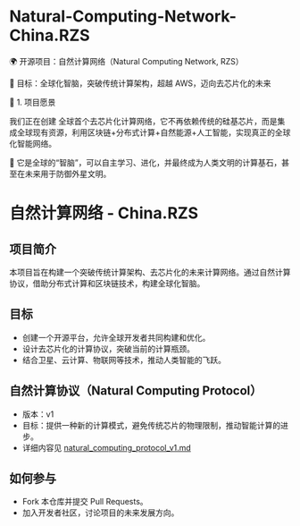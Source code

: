 # Natural-Computing-Network-China.RZS

🌍 开源项目：自然计算网络（Natural Computing Network, RZS）

🚀 目标：全球化智脑，突破传统计算架构，超越 AWS，迈向去芯片化的未来

🌟 1. 项目愿景

我们正在创建 全球首个去芯片化计算网络，它不再依赖传统的硅基芯片，而是集成全球现有资源，利用区块链+分布式计算+自然能源+人工智能，实现真正的全球化智能网络。


🧠 它是全球的“智脑”，可以自主学习、进化，并最终成为人类文明的计算基石，甚至在未来用于防御外星文明。


# 自然计算网络 - China.RZS

## 项目简介

本项目旨在构建一个突破传统计算架构、去芯片化的未来计算网络。通过自然计算协议，借助分布式计算和区块链技术，构建全球化智脑。

## 目标

- 创建一个开源平台，允许全球开发者共同构建和优化。
- 设计去芯片化的计算协议，突破当前的计算瓶颈。
- 结合卫星、云计算、物联网等技术，推动人类智能的飞跃。

## 自然计算协议（Natural Computing Protocol）

- 版本：v1
- 目标：提供一种新的计算模式，避免传统芯片的物理限制，推动智能计算的进步。
- 详细内容见 [natural_computing_protocol_v1.md](docs/natural_computing_protocol_v1.md)

## 如何参与

- Fork 本仓库并提交 Pull Requests。
- 加入开发者社区，讨论项目的未来发展方向。


